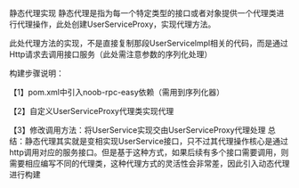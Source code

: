 静态代理实现
​ 静态代理是指为每一个特定类型的接口或者对象提供一个代理类进行代理操作，此处创建UserServiceProxy，实现代理方法。

​ 此处代理方法的实现，不是直接复制那段UserServicelmpl相关的代码，而是通过Http请求去调用接口服务（此处需注意参数的序列化处理）

构建步骤说明：

【1】pom.xml中引入noob-rpc-easy依赖（需用到序列化器）

【2】自定义UserServiceProxy代理类实现代理

【3】修改调用方法：将UserService实现交由UserServiceProxy代理处理
总结：静态代理其实就是变相实现UserService接口，只不过其代理操作核心是通过http调用对应的服务接口。但是基于这种方式，如果后续有多个接口需要调用，则需要相应编写不同的代理类，这种代理方式的灵活性会非常差，因此引入动态代理进行构建
